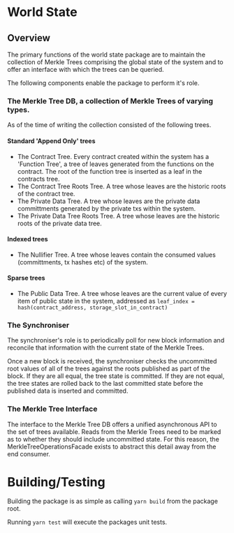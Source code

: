 # World State

## Overview

The primary functions of the world state package are to maintain the collection of Merkle Trees comprising the global state of the system and to offer an interface with which the trees can be queried.

The following components enable the package to perform it's role.

### The Merkle Tree DB, a collection of Merkle Trees of varying types.

As of the time of writing the collection consisted of the following trees.

#### Standard 'Append Only' trees

- The Contract Tree. Every contract created within the system has a 'Function Tree', a tree of leaves generated from the functions on the contract. The root of the function tree is inserted as a leaf in the contracts tree.
- The Contract Tree Roots Tree. A tree whose leaves are the historic roots of the contract tree.
- The Private Data Tree. A tree whose leaves are the private data committments generated by the private txs within the system.
- The Private Data Tree Roots Tree. A tree whose leaves are the historic roots of the private data tree.

#### Indexed trees

- The Nullifier Tree. A tree whose leaves contain the consumed values (committments, tx hashes etc) of the system.

#### Sparse trees

- The Public Data Tree. A tree whose leaves are the current value of every item of public state in the system, addressed as `leaf_index = hash(contract_address, storage_slot_in_contract)`

### The Synchroniser

The synchroniser's role is to periodically poll for new block information and reconcile that information with the current state of the Merkle Trees.

Once a new block is received, the synchroniser checks the uncommitted root values of all of the trees against the roots published as part of the block. If they are all equal, the tree state is committed. If they are not equal, the tree states are rolled back to the last committed state before the published data is inserted and committed.

### The Merkle Tree Interface

The interface to the Merkle Tree DB offers a unified asynchronous API to the set of trees available. Reads from the Merkle Trees need to be marked as to whether they should include uncommitted state. For this reason, the MerkleTreeOperationsFacade exists to abstract this detail away from the end consumer.

# Building/Testing

Building the package is as simple as calling `yarn build` from the package root.

Running `yarn test` will execute the packages unit tests.
